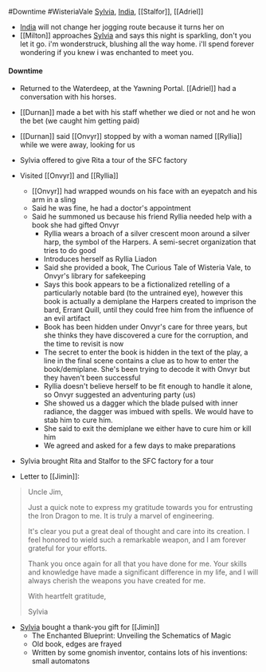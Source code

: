 #Downtime #WisteriaVale 
[Sylvia](PCs/Past/Sylvia.md), [India](PCs/Past/India.md), [[Stalfor]], [[Adriel]]

- [India](PCs/Past/India.md) will not change her jogging route because it turns her on
- [[Milton]] approaches [Sylvia](PCs/Past/Sylvia.md) and says this night is sparkling, don't you let it go. i'm wonderstruck, blushing all the way home. i'll spend forever wondering if you knew i was enchanted to meet you.

#### Downtime
- Returned to the Waterdeep, at the Yawning Portal. [[Adriel]] had a conversation with his horses.
- [[Durnan]] made a bet with his staff whether we died or not and he won the bet (we caught him getting paid)
- [[Durnan]] said [[Onvyr]] stopped by with a woman named [[Ryllia]] while we were away, looking for us
- Sylvia offered to give Rita a tour of the SFC factory
- Visited [[Onvyr]] and [[Ryllia]]
	- [[Onvyr]] had wrapped wounds on his face with an eyepatch and his arm in a sling
	- Said he was fine, he had a doctor's appointment
	- Said he summoned us because his friend Ryllia needed help with a book she had gifted Onvyr
		- Ryllia wears a broach of a silver crescent moon around a silver harp, the symbol of the  Harpers. A semi-secret organization that tries to do good 
		- Introduces herself as Ryllia Liadon
		- Said she provided a book, The Curious Tale of Wisteria Vale, to Onvyr's library for safekeeping
		- Says this book appears to be a fictionalized retelling of a particularly notable bard (to the untrained eye), however this book is actually a demiplane the Harpers created to imprison the bard, Errant Quill, until they could free him from the influence of an evil artifact
		- Book has been hidden under Onvyr's care for three years, but she thinks they have discovered a cure for the corruption, and the time to revisit is now
		- The secret to enter the book is hidden in the text of the play, a line in the final scene contains a clue as to how to enter the book/demiplane. She's been trying to decode it with Onvyr but they haven't been successful
		- Ryllia doesn't believe herself to be fit enough to handle it alone, so Onvyr suggested an adventuring party (us)
		- She showed us a dagger which the blade pulsed with inner radiance, the dagger was imbued with spells. We would have to stab him to cure him.
		- She said to exit the demiplane we either have to cure him or kill him
		- We agreed and asked for a few days to make preparations
- Sylvia brought Rita and Stalfor to the SFC factory for a tour

- Letter to [[Jimin]]:
> Uncle Jim,
> 
> Just a quick note to express my gratitude towards you for entrusting the Iron Dragon to me. It is truly a marvel of engineering.
> 
> It's clear you put a great deal of thought and care into its creation. I feel honored to wield such a remarkable weapon, and I am forever grateful for your efforts.
> 
> Thank you once again for all that you have done for me. Your skills and knowledge have made a significant difference in my life, and I will always cherish the weapons you have created for me.
> 
> With heartfelt gratitude,
> 
> Sylvia

- [Sylvia](PCs/Past/Sylvia.md) bought a thank-you gift for [[Jimin]]
	- The Enchanted Blueprint: Unveiling the Schematics of Magic
	- Old book, edges are frayed
	- Written by some gnomish inventor, contains lots of his inventions: small automatons

